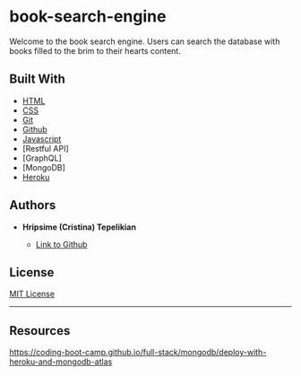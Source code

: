 # book-search-engine

Welcome to the book search engine.
Users can search the database with books filled to the brim to their hearts content. 

## Built With

* [HTML](https://developer.mozilla.org/en-US/docs/Web/HTML)
* [CSS](https://developer.mozilla.org/en-US/docs/Web/CSS)
* [Git](https://git-scm.com/about)
* [Github](https://github.com/)
* [Javascript](https://developer.mozilla.org/en-US/docs/Web/JavaScript)
* [Restful API]
* [GraphQL]
* [MongoDB]
* [Heroku](https://devcenter.heroku.com/)


## Authors

* **Hripsime (Cristina) Tepelikian** 

  - [Link to Github](https://github.com/htepelikian)

## License

[MIT License](https://opensource.org/licenses/MIT)

---

## Resources

https://coding-boot-camp.github.io/full-stack/mongodb/deploy-with-heroku-and-mongodb-atlas

